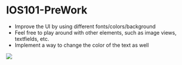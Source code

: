 # IOS101-PreWork

- Improve the UI by using different fonts/colors/background
- Feel free to play around with other elements, such as image views, textfields, etc.
- Implement a way to change the color of the text as well

![](https://imgur.com/w4BIjG7)
